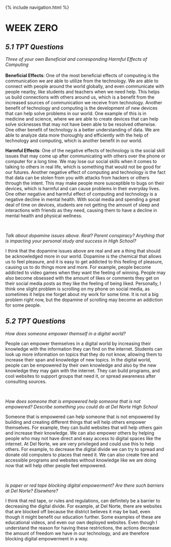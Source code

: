 {% include navigation.html %}

# WEEK ZERO

## _**5.1 TPT Questions**_

_Three of your own Beneficial and corresponding Harmful Effects of Computing_
<br>
<br>
**Beneficial Effects**:
One of the most beneficial effects of computing is the communication we are able to utilize from the technology. We are able to connect with people around the world globally, and even communicate with people nearby, like students and teachers when we need help. This helps us build connections with others around us, which is a benefit from the increased sources of communication we receive from technology. Another benefit of technology and computing is the development of new devices that can help solve problems in our world. One example of this is in medicine and science, where we are able to create devices that can help solve sicknesses that may not have been able to be resolved otherwise. One other benefit of technology is a better understanding of data. We are able to analyze data more thoroughly and efficiently with the help of technology and computing, which is another benefit in our world.

**Harmful Effects**:
One of the negative effects of technology is the social skill issues that may come up after communicating with others over the phone or computer for a long time. We may lose our social skills when it comes to talking to others in real life, which is something that would not be good for our futures. Another negative effect of computing and technology is the fact that data can be stolen from you with attacks from hackers or others through the intent. This may make people more susceptible to bugs on their devices, which is harmful and can cause problems in their everyday lives. One other negative and harmful effect of computing and technology is a negative decline in mental health. With social media and spending a great deal of time on devices, students are not getting the amount of sleep and interactions with friends as they need, causing them to have a decline in mental health and physical wellness.

<br>


_Talk about dopamine issues above. Real? Parent conspiracy? Anything that is impacting your personal study and success in High School?_

I think that the dopamine issues above are real and are a thing that should be acknowledged more in our world. Dopamine is the chemical that allows us to feel pleasure, and it is easy to get addicted to this feeling of pleasure, causing us to do things more and more. For example, people become addicted to video games when they want the feeling of winning. People may also become obsessed with the amount of likes or comments they get on their social media posts as they like the feeling of being liked. Personally, I think one slight problem is scrolling on my phone on social media, as sometimes it helps me forget about my work for some time. It is not a big problem right now, but the dopamine of scrolling may become an addiction for some people.  

## _**5.2 TPT Questions**_

_How does someone empower themself in a digital world?_

People can empower themselves in a digital world by increasing their knowledge with the information they can find on the internet. Students can look up more information on topics that they do not know, allowing them to increase their span and knowledge of new topics. In the digital world, people can be empowered by their own knowledge and also by the new knowledge they may gain with the internet. They can build programs, and cool websites to support groups that need it, or spread awareness after consulting sources.

<br>

_How does someone that is empowered help someone that is not empowered? Describe something you could do at Del Norte High School_

Someone that is empowered can help someone that is not empowered by building and creating different things that will help others empower themselves. For example, they can build websites that will help others gain and increase their knowledge. We can also empower others by helping people who may not have direct and easy access to digital spaces like the internet. At Del Norte, we are very privileged and could use this to help others. For example, to decrease the digital divide we can try to spread and donate old computers to places that need it. We can also create free and accessible programs and websites without knowledge like we are doing now that will help other people feel empowered. 

<br>

_Is paper or red tape blocking digital empowerment? Are there such barriers at Del Norte? Elsewhere?_

I think that red tape, or rules and regulations, can definitely be a barrier to decreasing the digital divide. For example, at Del Norte, there are websites that are blocked off because the district believes it may be bad, even though it might benefit our education further. Some examples of these are educational videos, and even our own deployed websites. Even though I understand the reason for having these restrictions, the actions decrease the amount of freedom we have in our technology, and are therefore blocking digital empowerment in a way.

